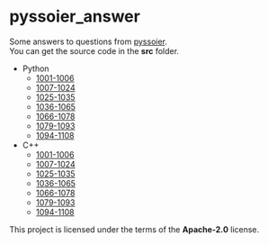# pyssoier_answer
Some answers to questions from [pyssoier](http://py.ssoier.cn:7077/).  
You can get the source code in the **src** folder.  
- Python
    - [1001-1006](https://github.com/romeoahmed/pyssoier_answer/tree/main/src/py/1001-1006)
    - [1007-1024](https://github.com/romeoahmed/pyssoier_answer/tree/main/src/py/1007-1024)
    - [1025-1035](https://github.com/romeoahmed/pyssoier_answer/tree/main/src/py/1025-1035)
    - [1036-1065](https://github.com/romeoahmed/pyssoier_answer/tree/main/src/py/1036-1065)
    - [1066-1078](https://github.com/romeoahmed/pyssoier_answer/tree/main/src/py/1066-1078)
    - [1079-1093](https://github.com/romeoahmed/pyssoier_answer/tree/main/src/py/1079-1093)
    - [1094-1108](https://github.com/romeoahmed/pyssoier_answer/tree/main/src/py/1094-1108)
- C++
    - [1001-1006](https://github.com/romeoahmed/pyssoier_answer/tree/main/src/cpp/1001-1006)
    - [1007-1024](https://github.com/romeoahmed/pyssoier_answer/tree/main/src/cpp/1007-1024)
    - [1025-1035](https://github.com/romeoahmed/pyssoier_answer/tree/main/src/cpp/1025-1035)
    - [1036-1065](https://github.com/romeoahmed/pyssoier_answer/tree/main/src/cpp/1036-1065)
    - [1066-1078](https://github.com/romeoahmed/pyssoier_answer/tree/main/src/cpp/1066-1078)
    - [1079-1093](https://github.com/romeoahmed/pyssoier_answer/tree/main/src/cpp/1079-1093)
    - [1094-1108](https://github.com/romeoahmed/pyssoier_answer/tree/main/src/cpp/1094-1108)
  
This project is licensed under the terms of the **Apache-2.0** license.
